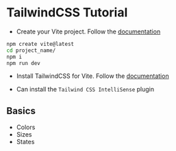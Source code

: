 # TailwindCSS Tutorial

- Create your Vite project. Follow the [documentation](https://vite.dev/guide)

```bash
npm create vite@latest
cd project_name/
npm i
npm run dev
```

- Install TailwindCSS for Vite. Follow the [documentation](https://tailwindcss.com/docs/installation/using-vite)

- Can install the `Tailwind CSS IntelliSense` plugin

## Basics

- Colors
- Sizes
- States
